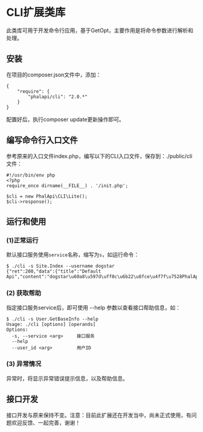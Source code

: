 # CLI扩展类库

此类库可用于开发命令行应用，基于GetOpt，主要作用是将命令参数进行解析和处理。  
  
## 安装

在项目的composer.json文件中，添加：  
```
{
    "require": {
        "phalapi/cli": "2.0.*"
    }
}
```

配置好后，执行composer update更新操作即可。 

## 编写命令行入口文件
参考原来的入口文件index.php，编写以下的CLI入口文件，保存到：./public/cli 文件：  

```
#!/usr/bin/env php
<?php
require_once dirname(__FILE__) . '/init.php';

$cli = new PhalApi\CLI\Lite();
$cli->response();
```
  
## 运行和使用

### (1)正常运行
默认接口服务使用```service```名称，缩写为```s```，如运行命令：  

```
$ ./cli -s Site.Index --username dogstar
{"ret":200,"data":{"title":"Default Api","content":"dogstar\u60a8\u597d\uff0c\u6b22\u8fce\u4f7f\u7528PhalApi\uff01","version":"1.3.5","time":1486291429},"msg":""}
```
  
### (2) 获取帮助
指定接口服务service后，即可使用 --help 参数以查看接口帮助信息，如：  
```
$ ./cli -s User.GetBaseInfo --help
Usage: ./cli [options] [operands]
Options:
  -s, --service <arg>     接口服务
  --help                  
  --user_id <arg>         用户ID
```

### (3) 异常情况
异常时，将显示异常错误提示信息，以及帮助信息。
  
## 接口开发
接口开发与原来保持不变。注意：目前此扩展还在开发当中，尚未正式使用，有问题欢迎反馈、一起完善，谢谢！